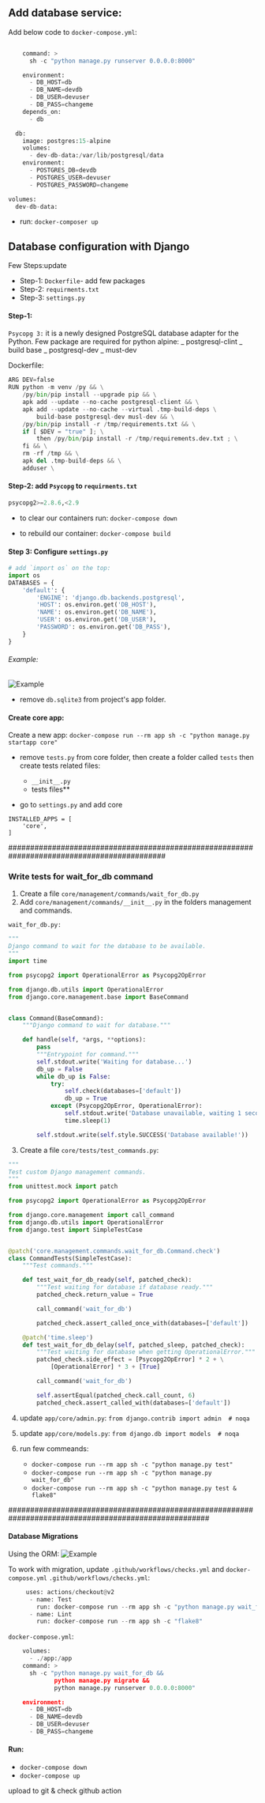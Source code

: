 ## Add database service:

Add below code to `docker-compose.yml`:

```python

    command: >
      sh -c "python manage.py runserver 0.0.0.0:8000"

    environment:
      - DB_HOST=db
      - DB_NAME=devdb
      - DB_USER=devuser
      - DB_PASS=changeme
    depends_on:
      - db

  db:
    image: postgres:15-alpine
    volumes:
      - dev-db-data:/var/lib/postgresql/data
    environment:
      - POSTGRES_DB=devdb
      - POSTGRES_USER=devuser
      - POSTGRES_PASSWORD=changeme

volumes:
  dev-db-data:
```

- run: `docker-composer up`

## Database configuration with Django

Few Steps:update

- Step-1: `Dockerfile`- add few packages
- Step-2: `requirments.txt`
- Step-3: `settings.py`

#### Step-1:

`Psycopg 3:` it is a newly designed PostgreSQL database adapter for the Python.
Few package are required for python alpine:
_ postgresql-clint
_ build base
_ postgresql-dev
_ must-dev

Dockerfile:

```python
ARG DEV=false
RUN python -m venv /py && \
    /py/bin/pip install --upgrade pip && \
    apk add --update --no-cache postgresql-client && \
    apk add --update --no-cache --virtual .tmp-build-deps \
        build-base postgresql-dev musl-dev && \
    /py/bin/pip install -r /tmp/requirements.txt && \
    if [ $DEV = "true" ]; \
        then /py/bin/pip install -r /tmp/requirements.dev.txt ; \
    fi && \
    rm -rf /tmp && \
    apk del .tmp-build-deps && \
    adduser \
```

#### Step-2: add `Psycopg` to `requirments.txt`

```python
psycopg2>=2.8.6,<2.9
```

- to clear our containers run:
  `docker-compose down`

- to rebuild our container:
  `docker-compose build`

#### Step 3: Configure `settings.py`

```python
# add `import os` on the top:
import os
DATABASES = {
    'default': {
        'ENGINE': 'django.db.backends.postgresql',
        'HOST': os.environ.get('DB_HOST'),
        'NAME': os.environ.get('DB_NAME'),
        'USER': os.environ.get('DB_USER'),
        'PASSWORD': os.environ.get('DB_PASS'),
    }
}
```

###### Example:

![Example](./../img/database.png)

- remove `db.sqlite3` from project's app folder.

#### Create core app:

Create a new app:
`docker-compose run --rm app sh -c "python manage.py startapp core"`

- remove `tests.py` from core folder, then create a folder called `tests` then create tests related files:

  - `__init__.py`
  - tests files\*\*

- go to `settings.py` and add core

```
INSTALLED_APPS = [
    'core',
]
```

############################################################################################

### Write tests for wait_for_db command

1. Create a file `core/management/commands/wait_for_db.py`
2. Add `core/management/commands/__init__.py` in the folders management and commands.

`wait_for_db.py:`

```python
"""
Django command to wait for the database to be available.
"""
import time

from psycopg2 import OperationalError as Psycopg2OpError

from django.db.utils import OperationalError
from django.core.management.base import BaseCommand


class Command(BaseCommand):
    """Django command to wait for database."""

    def handle(self, *args, **options):
        pass
        """Entrypoint for command."""
        self.stdout.write('Waiting for database...')
        db_up = False
        while db_up is False:
            try:
                self.check(databases=['default'])
                db_up = True
            except (Psycopg2OpError, OperationalError):
                self.stdout.write('Database unavailable, waiting 1 second...')
                time.sleep(1)

        self.stdout.write(self.style.SUCCESS('Database available!'))
```

3. Create a file `core/tests/test_commands.py`:

```python
"""
Test custom Django management commands.
"""
from unittest.mock import patch

from psycopg2 import OperationalError as Psycopg2OpError

from django.core.management import call_command
from django.db.utils import OperationalError
from django.test import SimpleTestCase


@patch('core.management.commands.wait_for_db.Command.check')
class CommandTests(SimpleTestCase):
    """Test commands."""

    def test_wait_for_db_ready(self, patched_check):
        """Test waiting for database if database ready."""
        patched_check.return_value = True

        call_command('wait_for_db')

        patched_check.assert_called_once_with(databases=['default'])

    @patch('time.sleep')
    def test_wait_for_db_delay(self, patched_sleep, patched_check):
        """Test waiting for database when getting OperationalError."""
        patched_check.side_effect = [Psycopg2OpError] * 2 + \
            [OperationalError] * 3 + [True]

        call_command('wait_for_db')

        self.assertEqual(patched_check.call_count, 6)
        patched_check.assert_called_with(databases=['default'])
```

4. update `app/core/admin.py`:
   `from django.contrib import admin  # noqa`

5. update `app/core/models.py`:
   `from django.db import models  # noqa`

6. run few commeands:
   - `docker-compose run --rm app sh -c "python manage.py test"`
   - `docker-compose run --rm app sh -c "python manage.py wait_for_db"`
   - `docker-compose run --rm app sh -c "python manage.py test & flake8"`

######################################################################################################

#### Database Migrations

Using the ORM:
![Example](./../img/orm.png)

To work with migration, update `.github/workflows/checks.yml` and `docker-compose.yml`
`.github/workflows/checks.yml`:

```python
     uses: actions/checkout@v2
      - name: Test
        run: docker-compose run --rm app sh -c "python manage.py wait_for_db && python manage.py test"
      - name: Lint
        run: docker-compose run --rm app sh -c "flake8"
```

`docker-compose.yml`:

```python
    volumes:
      - ./app:/app
    command: >
      sh -c "python manage.py wait_for_db &&
             python manage.py migrate &&
             python manage.py runserver 0.0.0.0:8000"

    environment:
      - DB_HOST=db
      - DB_NAME=devdb
      - DB_USER=devuser
      - DB_PASS=changeme
```
#### Run: 
  * `docker-compose down`
  * `docker-compose up`

upload to git & check github action




